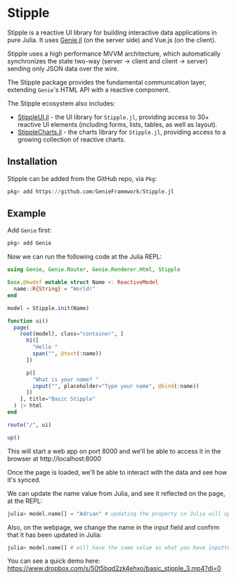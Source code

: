# Stipple

Stipple is a reactive UI library for building interactive data applications in pure Julia.
It uses [Genie.jl]((https://github.com/GenieFramework/Genie.jl)) (on the server side) and Vue.js (on the client).

Stipple uses a high performance MVVM architecture, which automatically synchronizes the state two-way
(server -> client and client -> server) sending only JSON data over the wire.

The Stipple package provides the fundamental communication layer, extending `Genie`'s HTML API with a reactive component.

The Stipple ecosystem also includes:

* [StippleUI.jl](https://github.com/GenieFramework/StippleUI.jl) - the UI library for `Stipple.jl`, providing access to 30+ reactive UI elements (including forms, lists, tables, as well as layout).
* [StippleCharts.jl](https://github.com/GenieFramework/StippleCharts.jl) - the  charts library for `Stipple.jl`, providing access to a growing collection of reactive charts.

## Installation

Stipple can be added from the GitHub repo, via `Pkg`:
```julia
pkg> add https://github.com/GenieFramework/Stipple.jl
```

## Example

Add `Genie` first:
```julia
pkg> add Genie
```

Now we can run the following code at the Julia REPL:

```julia
using Genie, Genie.Router, Genie.Renderer.Html, Stipple

Base.@kwdef mutable struct Name <: ReactiveModel
  name::R{String} = "World!"
end

model = Stipple.init(Name)

function ui()
  page(
    root(model), class="container", [
      h1([
        "Hello "
        span("", @text(:name))
      ])

      p([
        "What is your name? "
        input("", placeholder="Type your name", @bind(:name))
      ])
    ], title="Basic Stipple"
  ) |> html
end

route("/", ui)

up()
```

This will start a web app on port 8000 and we'll be able to access it in the browser at http://localhost:8000

Once the page is loaded, we'll be able to interact with the data and see how it's synced.

We can update the name value from Julia, and see it reflected on the page, at the REPL:
```julia
julia> model.name[] = "Adrian" # updating the property in Julia will update the values on the front
```

Also, on the webpage, we change the name in the input field and confirm that it has been updated in Julia:
```julia
julia> model.name[] # will have the same value as what you have inputted on the web page
```

You can see a quick demo here:
<https://www.dropbox.com/s/50t5bqd2zk4ehxo/basic_stipple_3.mp4?dl=0>